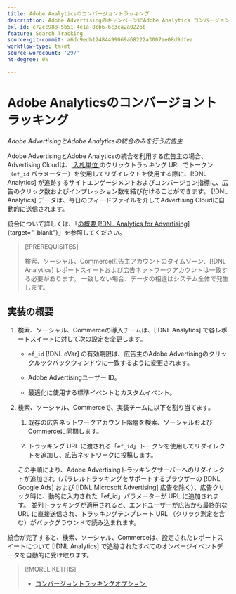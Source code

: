 ```yaml
---
title: Adobe Analyticsのコンバージョントラッキング
description: Adobe AdvertisingのキャンペーンにAdobe Analytics コンバージョントラッキングを使用する方法を説明します。
exl-id: c72cc988-5b51-4e1a-8cb6-6c3ca2a0226b
feature: Search Tracking
source-git-commit: a6dc9edb12484499069a68222a3007ae08d9dfea
workflow-type: tm+mt
source-wordcount: '297'
ht-degree: 0%

---
```


# Adobe Analyticsのコンバージョントラッキング

*Adobe AdvertisingとAdobe Analyticsの統合のみを行う広告主*

Adobe AdvertisingとAdobe Analyticsの統合を利用する広告主の場合、Advertising Cloudは、[&#x200B; 入札単位 &#x200B;](/help/search-social-commerce/glossary.md#a-b) のクリックトラッキング URL でトークン（`ef_id` パラメーター）を使用してリダイレクトを使用する際に、[!DNL Analytics] が追跡するサイトエンゲージメントおよびコンバージョン指標に、広告のクリック数およびインプレッション数を結び付けることができます。 [!DNL Analytics] データは、毎日のフィードファイルを介してAdvertising Cloudに自動的に送信されます。

統合について詳しくは、「[&#x200B; の概要  [!DNL Analytics for Advertising]](https://experienceleague.adobe.com/ja/docs/advertising/integrations/analytics/overview){target="_blank"}」を参照してください。

>[!PREREQUISITES]
>
> 検索、ソーシャル、Commerce広告主アカウントのタイムゾーン、[!DNL Analytics] レポートスイートおよび広告ネットワークアカウントは一致する必要があります。 一致しない場合、データの相違はシステム全体で発生します。

## 実装の概要

1. 検索、ソーシャル、Commerceの導入チームは、[!DNL Analytics] で各レポートスイートに対して次の設定を変更します。

   * `ef_id` [!DNL eVar] の有効期限は、広告主のAdobe Advertisingのクリックルックバックウィンドウに一致するように変更されます。

   * Adobe Advertisingユーザー ID。

   * 最適化に使用する標準イベントとカスタムイベント。

1. 検索、ソーシャル、Commerceで、実装チームに以下を割り当てます。

   1. 既存の広告ネットワークアカウント階層を検索、ソーシャルおよびCommerceに同期します。

   1. トラッキング URL に渡される「`ef_id`」トークンを使用してリダイレクトを追加し、広告ネットワークに投稿します。

   この手順により、Adobe Advertisingトラッキングサーバーへのリダイレクトが追加され（パラレルトラッキングをサポートするブラウザーの [!DNL Google Ads] および [!DNL Microsoft Advertising] 広告を除く）、広告クリック時に、動的に入力された「ef_id」パラメーターが URL に追加されます。 並列トラッキングが適用されると、エンドユーザーが広告から最終的な URL に直接送信され、トラッキングテンプレート URL （クリック測定を含む）がバックグラウンドで読み込まれます。

統合が完了すると、検索、ソーシャル、Commerceは、設定されたレポートスイートについて [!DNL Analytics] で追跡されたすべてのオンページイベントデータを自動的に受け取ります。

>[!MORELIKETHIS]
>
>* [&#x200B; コンバージョントラッキングオプション &#x200B;](conversion-tracking-about.md)
